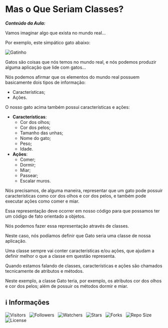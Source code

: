 <!-- Título -->
# Mas o Que Seriam Classes?

***Conteúdo da Aula:***

Vamos imaginar algo que exista no mundo real...

Por exemplo, este simpático gato abaixo:

![Gatinho](https://d2v0x26thbzlwf.cloudfront.net/prod/13/img/rId13c7hihboj.prn.jpg "Gatinho")

Gatos são coisas que nós temos no mundo real, e nós podemos produzir alguma aplicação que lide com gatos...

Nós podemos afirmar que os elementos do mundo real possuem basicamente dois tipos de informação:

* Características;
* Ações.

O nosso gato acima também possui características e ações:

* **Características**:
  * Cor dos olhos;
  * Cor dos pelos;
  * Tamanho das unhas;
  * Nome do gato;
  * Peso;
  * Idade.
* **Ações**:
  * Comer;
  * Dormir;
  * Miar;
  * Passear;
  * Escalar muros.

Nós precisamos, de alguma maneira, representar que um gato pode possuir características como cor dos olhos e cor dos pelos, e também pode executar ações como comer e miar.

Essa representação deve ocorrer em nosso código para que possamos ter um código de fato orientado a objetos.

Nós podemos fazer essa representação através de classes.

Neste caso, nós podíamos definir que Gato seria uma classe de nossa aplicação.

Uma classe sempre vai conter características e/ou ações, que ajudam a definir melhor o que a classe em questão representa.

Quando estamos falando de classes, características e ações são chamados tecnicamente de atributos e métodos.

Neste exemplo, a classe Gato teria, por exemplo, os atributos cor dos olhos e cor dos pelos; além de possuir os métodos dormir e miar.

<!-- Informações -->
## &#8505; Informações

![Visitors](https://api.visitorbadge.io/api/visitors?path=Devsgeeknerd%2Fcla-mas-que-ser-cla-cla-obj-log-ori-obj-com-bas&label=Visitantes&labelColor=%23700070&labelStyle=none&countColor=%23000fff&style=plastic&color=%23ffffff "Total de Visitantes")
&nbsp;
![Followers](https://img.shields.io/github/followers/Devsgeeknerd?style=p&label=Seguidores&labelColor=800080&color=000fff "Total de Seguidores")
&nbsp;
![Watchers](https://img.shields.io/github/watchers/Devsgeeknerd/cla-mas-que-ser-cla-cla-obj-log-ori-obj-com-bas?style=p&label=Observadores&labelColor=800080&color=000fff "Total de Observadores")
&nbsp;
![Stars](https://img.shields.io/github/stars/Devsgeeknerd/cla-mas-que-ser-cla-cla-obj-log-ori-obj-com-bas?style=p&label=Estrelas&labelColor=800080&color=000fff "Total de Estrelas")
&nbsp;
![Forks](https://img.shields.io/github/forks/Devsgeeknerd/cla-mas-que-ser-cla-cla-obj-log-ori-obj-com-bas?style=p&label=Bifurcações&labelColor=800080&color=000fff "Total de Bifurcações")
&nbsp;
![Repo Size](https://img.shields.io/github/repo-size/Devsgeeknerd/cla-mas-que-ser-cla-cla-obj-log-ori-obj-com-bas?style=p&label=Tamanho&labelColor=800080&color=000fff "Tamanho do Repositório")
&nbsp;
![License](https://img.shields.io/github/license/Devsgeeknerd/cla-mas-que-ser-cla-cla-obj-log-ori-obj-com-bas?style=p&label=Licença&labelColor=800080&color=000fff "Licença do Repositório")
